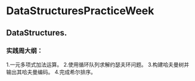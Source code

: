 # DataStructuresPracticeWeek
## DataStructures.
### 实践周大纲：
1.一元多项式加法运算。
2.使用循环队列求解约瑟夫环问题。
3.构建哈夫曼树并输出其哈夫曼编码。
4.完成希尔排序。
